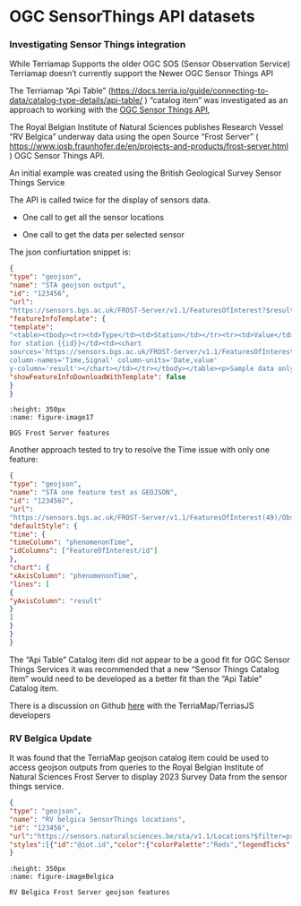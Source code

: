 
# OGC SensorThings API datasets

### Investigating Sensor Things integration

While Terriamap Supports the older OGC SOS (Sensor Observation Service)
Terriamap doesn’t currently support the Newer OGC Sensor Things API

The Terriamap “Api Table”
(<https://docs.terria.io/guide/connecting-to-data/catalog-type-details/api-table/>
) “catalog item” was investigated as an approach to working with the
[OGC Sensor Things API](https://www.ogc.org/standards/sensorthings/),

The Royal Belgian Institute of Natural Sciences publishes Research
Vessel “RV Belgica” underway data using the open Source “Frost Server” (
<https://www.iosb.fraunhofer.de/en/projects-and-products/frost-server.html>
) OGC Sensor Things API.

An initial example was created using the British Geological Survey
Sensor Things Service 

The API is called twice for the display of sensors data.

- One call to get all the sensor locations

- One call to get the data per selected sensor

The json confiurtation snippet is:

```json
{
"type": "geojson",
"name": "STA geojson output",
"id": "123456",
"url":
"https://sensors.bgs.ac.uk/FROST-Server/v1.1/FeaturesOfInterest?$resultFormat=GeoJSON",
"featureInfoTemplate": {
"template":
"<table><tbody><tr><td>Type</td><td>Station</td></tr><tr><td>Value</td><td>{{id}}</td></tr><tr><td>Data
for station {{id}}</td><td><chart
sources='https://sensors.bgs.ac.uk/FROST-Server/v1.1/FeaturesOfInterest({{id}})/Observations?$select=phenomenonTime,result&$top=100&$resultFormat=CSV'
column-names='Time,Signal' column-units='Date,value'
y-column='result'></chart></td></tr></tbody></table><p>Sample data only</p>",
"showFeatureInfoDownloadWithTemplate": false
}
}

```

```{figure} content/image17.png
:height: 350px
:name: figure-image17

BGS Frost Server features
```

Another approach tested to try to resolve the Time issue with only one
feature:

```json
{
"type": "geojson",
"name": "STA one feature test as GEOJSON",
"id": "1234567",
"url":
"https://sensors.bgs.ac.uk/FROST-Server/v1.1/FeaturesOfInterest(49)/Observations?$filter=Datastream/@iot.ideq25&$select=phenomenonTime,result&$expand=FeatureOfInterest&$top=100&$resultFormat=GeoJSON",
"defaultStyle": {
"time": {
"timeColumn": "phenomenonTime",
"idColumns": ["FeatureOfInterest/id"]
},
"chart": {
"xAxisColumn": "phenomenonTime",
"lines": [
{
"yAxisColumn": "result"
}
]
}
}
}
```
The “Api Table” Catalog item did not appear to be a good fit for OGC
Sensor Things Services it was recommended that a new “Sensor Things
Catalog item” would need to be developed as a better fit than the “Api
Table” Catalog item.

There is a discussion on Github
[<u>here</u>](https://github.com/TerriaJS/terriajs/discussions/7561)
with the TerriaMap/TerriasJS developers


### RV Belgica Update

It was found that the TerriaMap geojson catalog item could be used to
access geojson outputs from queries to the Royal Belgian Institute of Natural Sciences Frost Server to display 2023 Survey Data from the sensor things
service.
```json
{
"type": "geojson",
"name": "RV belgica SensorThings locations",
"id": "123456",
"url":"https://sensors.naturalsciences.be/sta/v1.1/Locations?$filter=properties/cruise_identifier%20eq%20%272023/11%27&$top=4200&$resultFormat=GeoJSON",
"styles":[{"id":"@iot.id","color":{"colorPalette":"Reds","legendTicks":4},"pointSize":{"nullSize":1,"sizeFactor":5,"sizeOffset":1},"time":{"idColumns":["@iot.id"]},"hidden":false}]
}
```

```{figure} content/Belgica_2023_geojson_uca.png
:height: 350px
:name: figure-imageBelgica

RV Belgica Frost Server geojson features
```

